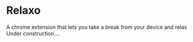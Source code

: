 # Relaxo
A chrome extension that lets you take a break from your device and relax
Under construction....
